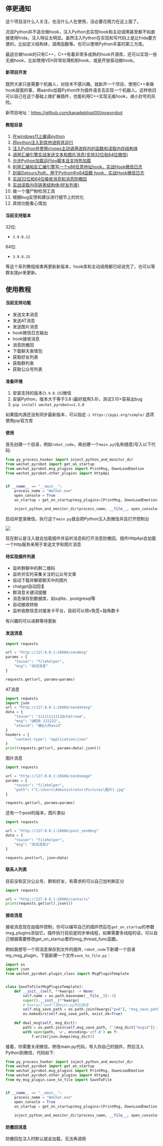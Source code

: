 ## 停更通知

这个项目没什么人关注，也没什么人在使用，没必要花精力在这上面了。

况且Python并不适合做hook，注入Python去实现hook和主动调用甚至都不如直接使用frida，注入特征太明显。虽然注入Python在实现和写代码上是比frida要方便的，比如定义结构体，调用函数等。也可以使用Python丰富的第三方库。

最适合做hook的只有C++，C++有着非常多成熟的hook开源库，还可以实现一些无痕hook，比如使用VEH异常处理机制hook，或是开放驱动做hook。

#### 新项目开发

既然大家只是需要个机器人，对技术不感兴趣。就新开一个项目，使用C++来做hook层面的事，用aardio加载Python作为插件语言去实现一个机器人。这样依旧可以自己在这个基础上做扩展插件，也能利用C++实现无痕hook，减小封号的风险。

新项目地址：https://github.com/kanadeblisst00/pywxrobot

#### 教程目录

1. [在windows11上编译python](https://mp.weixin.qq.com/s/nJq8XX203Wc_gwT5hSWYZA)
2. [将python注入到其他进程并运行](https://mp.weixin.qq.com/s/gvV9GRQZbvxHQSjfDieiqw)
3. [注入Python并使用ctypes主动调用进程内的函数和读取内存结构体](https://mp.weixin.qq.com/s/Dy8-nJPoXJp9_ZrrwOrC0w)
4. [调用汇编引擎实战发送文本和图片消息(支持32位和64位微信)](https://mp.weixin.qq.com/s/PJZDf5937SsncGU-RhZ3tA)
5. [允许Python加载运行py脚本且支持热加载](https://mp.weixin.qq.com/s/FWW1FecRo_yAhh9eLScAoA)
6. [利用汇编和反汇编引擎写一个x86任意地址hook，实战Hook微信日志](https://mp.weixin.qq.com/s/gAVt731tfOiS5o7U1b3haQ)
7. [封装Detours为dll，用于Python中x64函数 hook，实战Hook微信日志](https://mp.weixin.qq.com/s/wbsjxv7Zt67pMi5ZYD0cfQ)
8. [实战32位和64位接收消息和消息防撤回](https://mp.weixin.qq.com/s/UUO27gRLdIKzTlaSuwiV0w)
9. [实战读取内存链表结构体(好友列表)](https://mp.weixin.qq.com/s/afGk6u8JtDIyg-NPJi4u9A)
10. 做一个僵尸粉检测工具
11. 根据bug反馈和建议进行细节上的优化
12. 其他功能看心情加

#### 当前支持版本

32位:
- `3.9.8.12`

64位:
- `3.9.8.15`

等这个系列教程结束再更新新版本，hook库和主动调用都已经说完了，也可以等群友提pr来更新。


## 使用教程

#### 当前支持功能

- 发送文本消息
- 发送AT消息
- 发送图片消息
- hook微信日志输出
- hook接收消息
- 消息防撤回
- 下载聊天表情包
- 获取好友列表
- 获取群列表
- 获取公众号列表

#### 准备环境

1. 安装支持的版本(`3.9.8.15`)微信
2. 安装Python，版本大于等于3.8 (最好就用3.8)，测试3.10+容易出bug
3. `pip install wechat_pyrobot==1.3.0`

如果国内源还没有同步最新版本，可以指定`-i https://pypi.org/simple/` 选项使用pip官方库

#### 使用

首先创建一个目录，例如`robot_code`，再创建一个`main.py`(名称随意)写入以下代码:
```python
from py_process_hooker import inject_python_and_monitor_dir
from wechat_pyrobot import get_on_startup
from wechat_pyrobot.msg_plugins import PrintMsg, DownLoadEmotion
from wechat_pyrobot.other_plugins import HttpApi


if __name__ == "__main__":
    process_name = "WeChat.exe"
    open_console = True
    on_startup = get_on_startup(msg_plugins=[PrintMsg, DownLoadEmotion], other_plugins=[HttpApi])
    
    inject_python_and_monitor_dir(process_name, __file__, open_console=open_console, on_startup=on_startup)
```

启动并登录微信，执行这个`main.py`就会把Python注入到微信并且打开控制台

![](http://cdn.ikanade.cn/20231217113557.png)

现在默认是注入就会加载插件并监听消息和打开消息防撤回，插件HttpApi会加载一个http服务来用于发送文字和图片消息

#### 待实现插件列表

- 监听群聊中的群二维码
- 监听并实时采集关注的公众号文章
- 自动下载并解密聊天中的图片
- chatgpt自动回复
- 群消息关键词提醒
- 消息保存到数据库，如sqlite、postgresql等
- 自动接收转账
- 监听收款信息对接发卡平台，目前可以用v免签+独角数卡

有兴趣的可以进群等待更新

#### 发送消息

```python
import requests

url = "http://127.0.0.1:26666/sendmsg"
params = {
    "touser": "filehelper",
    "msg": "测试消息"
}

requests.get(url, params=params)
```
AT消息
```python
import requests
import json
url = "http://127.0.0.1:26666/sendatmsg"
data = {
    "touser": "11111111111@chatroom",
    "msg": "@昵称 222222",
    "atwxid": "被@人的wxid"
}
headers = {
    "content-type": "application/json"
}
print(requests.get(url, params=data).json())
```

图片消息

```python
import requests

url = "http://127.0.0.1:26666/sendimage"
params = {
    "touser": "filehelper",
    "path": r"C:\Users\Administrator\Pictures\图片1.jpg"
}

requests.get(url, params=params)
```

还有一个post的版本，图片类似
```python
import requests

url = "http://127.0.0.1:26666/post_sendmsg"
data = {
    "touser": "filehelper",
    "msg": "测试消息2"
}

requests.post(url, json=data)
```
#### 联系人列表

目前没有区分公众号、群和好友，有需求的可以自己加判断区分

```python
import requests

url = "http://127.0.0.1:26666/contacts"
print(requests.get(url).json())
```

#### 接收消息

接收消息现在由插件控制，你可以编写自己的插件然后在`get_on_startup`的参数msg_plugins添加它。插件执行目前是同步单线程，如果需要多线程的话，可以自己根据需要修改get_on_startup里的msg_thread_func函数。

例如我想写一个将消息保存到文件的插件, `robot_code`下新建一个目录my_msg_plugin，下面新建一个文件`save_to_file.py`：

```python
import os
import json
from wechat_pyrobot.plugin_class import MsgPluginTemplate


class SaveToFile(MsgPluginTemplate):
    def __init__(self, **kwargs) -> None:
        self.name = os.path.basename(__file__)[:-3]
        super().__init__(**kwargs)
        # kwargs["pwd"]是main.py所在路径
        self.msg_save_path = os.path.join(kwargs["pwd"], "msg_save_path")
        os.makedirs(self.msg_save_path, exist_ok=True)
    
    def deal_msg(self, msg_dict):
        path = os.path.join(self.msg_save_path, f'{msg_dict["msgid"]}.json')
        with open(path, 'w', encoding='utf-8') as f:
            f.write(json.dumps(msg_dict)) 
```

接着，你需要关闭微信。修改main.py代码，导入你自己的插件，然后注入Python到微信，代码如下:

```python
from py_process_hooker import inject_python_and_monitor_dir
from wechat_pyrobot import get_on_startup
from wechat_pyrobot.msg_plugins import PrintMsg, DownLoadEmotion
from wechat_pyrobot.other_plugins import HttpApi
from my_msg_plugin.save_to_file import SaveToFile


if __name__ == "__main__":
    process_name = "WeChat.exe"
    open_console = True
    on_startup = get_on_startup(msg_plugins=[PrintMsg, DownLoadEmotion, SaveToFile], other_plugins=[HttpApi])
    
    inject_python_and_monitor_dir(process_name, __file__, open_console=open_console, on_startup=on_startup)
```


#### 防撤回消息

防撤回在注入时默认就会加载，无法再调用

